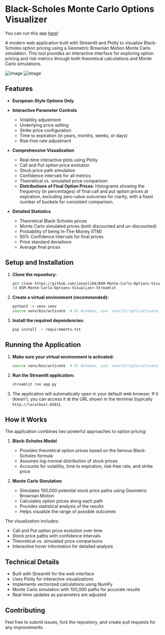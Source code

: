# Black-Scholes Monte Carlo Options Visualizer

You can run this app [here](https://black-scholes-options-visualizer.streamlit.app/)!

A modern web application built with Streamlit and Plotly to visualize Black-Scholes option pricing using a Geometric Brownian Motion Monte Carlo simulation. This tool provides an interactive interface for exploring option pricing and risk metrics through both theoretical calculations and Monte Carlo simulations.

![image](https://github.com/user-attachments/assets/3a972f5b-d2bf-4b09-8c91-227005b65aa4)
![image](https://github.com/user-attachments/assets/56780b5c-3778-4cb4-a875-86c7ac2cb5ca)


## Features

* **European-Style Options Only**
* **Interactive Parameter Controls**
  * Volatility adjustment
  * Underlying price setting
  * Strike price configuration
  * Time to expiration (in years, months, weeks, or days)
  * Risk-free rate adjustment

* **Comprehensive Visualization**
  * Real-time interactive plots using Plotly
  * Call and Put option price evolution
  * Stock price path simulation
  * Confidence intervals for all metrics
  * Theoretical vs. simulated price comparison
  * **Distributions of Final Option Prices**: Histograms showing the frequency (in percentages) of final call and put option prices at expiration, excluding zero-value outcomes for clarity, with a fixed number of buckets for consistent comparison.

* **Detailed Statistics**
  * Theoretical Black-Scholes prices
  * Monte Carlo simulated prices (both discounted and un-discounted)
  * Probability of being In-The-Money (ITM)
  * 90% Confidence Intervals for final prices
  * Price standard deviations
  * Average final prices

## Setup and Installation

1. **Clone the repository:**
   ```bash
   git clone https://github.com/jasonli04/BSM-Monte-Carlo-Options-Visualizer-Streamlit
   cd BSM-Monte-Carlo-Options-Visualizer-Streamlit
   ```

2. **Create a virtual environment (recommended):**
   ```bash
   python3 -m venv venv
   source venv/bin/activate  # On Windows, use: venv\Scripts\activate
   ```

3. **Install the required dependencies:**
   ```bash
   pip install -r requirements.txt
   ```

## Running the Application

1. **Make sure your virtual environment is activated:**
   ```bash
   source venv/bin/activate  # On Windows, use: venv\Scripts\activate
   ```

2. **Run the Streamlit application:**
   ```bash
   streamlit run app.py
   ```

3. The application will automatically open in your default web browser. If it doesn't, you can access it at the URL shown in the terminal (typically `http://localhost:8501`).

## How it Works

The application combines two powerful approaches to option pricing:

1. **Black-Scholes Model**
   * Provides theoretical option prices based on the famous Black-Scholes formula
   * Assumes log-normal distribution of stock prices
   * Accounts for volatility, time to expiration, risk-free rate, and strike price

2. **Monte Carlo Simulation**
   * Simulates 100,000 potential stock price paths using Geometric Brownian Motion
   * Calculates option prices along each path
   * Provides statistical analysis of the results
   * Helps visualize the range of possible outcomes

The visualization includes:
* Call and Put option price evolution over time
* Stock price paths with confidence intervals
* Theoretical vs. simulated price comparisons
* Interactive hover information for detailed analysis

## Technical Details

* Built with Streamlit for the web interface
* Uses Plotly for interactive visualizations
* Implements vectorized calculations using NumPy
* Monte Carlo simulation with 100,000 paths for accurate results
* Real-time updates as parameters are adjusted

## Contributing

Feel free to submit issues, fork the repository, and create pull requests for any improvements.
